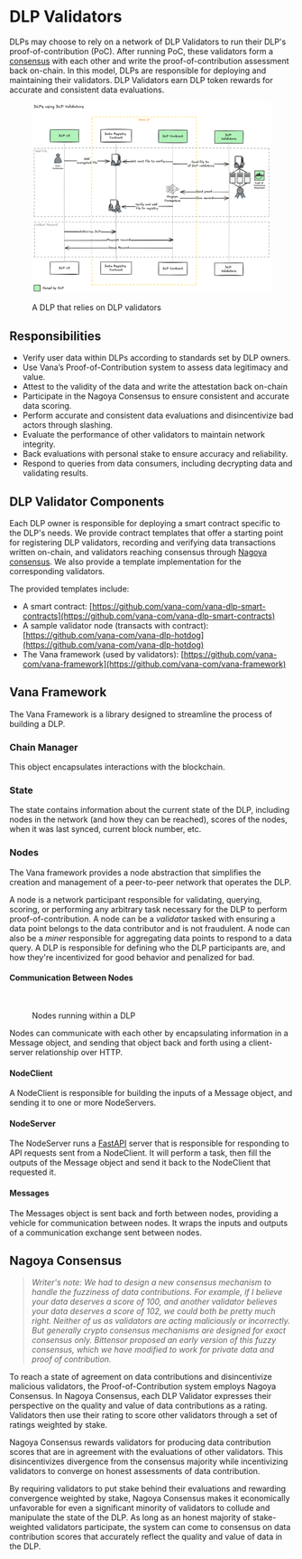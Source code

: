 # DLP Validators

DLPs may choose to rely on a network of DLP Validators to run their DLP's proof-of-contribution (PoC). After running PoC, these validators form a [consensus](../../../core-concepts/key-elements/proof-of-contribution/#nagoya-consensus) with each other and write the proof-of-contribution assessment back on-chain. In this model, DLPs are responsible for deploying and maintaining their validators. DLP Validators earn DLP token rewards for accurate and consistent data evaluations.

<figure><img src="../../../.gitbook/assets/image (2) (1).png" alt=""><figcaption><p>A DLP that relies on DLP validators</p></figcaption></figure>

## **Responsibilities**

* Verify user data within DLPs according to standards set by DLP owners.
* Use Vana’s Proof-of-Contribution system to assess data legitimacy and value.
* Attest to the validity of the data and write the attestation back on-chain
* Participate in the Nagoya Consensus to ensure consistent and accurate data scoring.
* Perform accurate and consistent data evaluations and disincentivize bad actors through slashing.
* Evaluate the performance of other validators to maintain network integrity.
* Back evaluations with personal stake to ensure accuracy and reliability.
* Respond to queries from data consumers, including decrypting data and validating results.

## DLP Validator Components

Each DLP owner is responsible for deploying a smart contract specific to the DLP's needs. We provide contract templates that offer a starting point for registering DLP validators, recording and verifying data transactions written on-chain, and validators reaching consensus through [Nagoya consensus](https://colab.research.google.com/drive/19MUtnOTk1kXp18pCRGNBgMTOJhW-4TGK). We also provide a template implementation for the corresponding validators.

The provided templates include:

* A smart contract: [https://github.com/vana-com/vana-dlp-smart-contracts](https://github.com/vana-com/vana-dlp-smart-contracts)
* A sample validator node (transacts with contract): [https://github.com/vana-com/vana-dlp-hotdog](https://github.com/vana-com/vana-dlp-hotdog)
* The Vana framework (used by validators): [https://github.com/vana-com/vana-framework](https://github.com/vana-com/vana-framework)

## Vana Framework

The Vana Framework is a library designed to streamline the process of building a DLP.

### Chain Manager

This object encapsulates interactions with the blockchain.

### State

The state contains information about the current state of the DLP, including nodes in the network (and how they can be reached), scores of the nodes, when it was last synced, current block number, etc.&#x20;

### Nodes

The Vana framework provides a node abstraction that simplifies the creation and management of a peer-to-peer network that operates the DLP.

A node is a network participant responsible for validating, querying, scoring, or performing any arbitrary task necessary for the DLP to perform proof-of-contribution. A node can be a _validator_ tasked with ensuring a data point belongs to the data contributor and is not fraudulent. A node can also be a _miner_ responsible for aggregating data points to respond to a data query. A DLP is responsible for defining who the DLP participants are, and how they're incentivized for good behavior and penalized for bad.&#x20;

#### Communication Between Nodes

<figure><img src="../../../.gitbook/assets/Vana Docs Graphics.jpg" alt="" width="375"><figcaption><p>Nodes running within a DLP</p></figcaption></figure>

Nodes can communicate with each other by encapsulating information in a Message object, and sending that object back and forth using a client-server relationship over HTTP.

#### NodeClient

A NodeClient is responsible for building the inputs of a Message object, and sending it to one or more NodeServers.&#x20;

#### NodeServer

The NodeServer runs a [FastAPI](https://fastapi.tiangolo.com/) server that is responsible for responding to API requests sent from a NodeClient. It will perform a task, then fill the outputs of the Message object and send it back to the NodeClient that requested it.

#### Messages

The Messages object is sent back and forth between nodes, providing a vehicle for communication between nodes. It wraps the inputs and outputs of a communication exchange sent between nodes.

## Nagoya Consensus

> _Writer's note: We had to design a new consensus mechanism to handle the fuzziness of data contributions. For example, if I believe your data deserves a score of 100, and another validator believes your data deserves a score of 102, we could both be pretty much right. Neither of us as validators are acting maliciously or incorrectly. But generally crypto consensus mechanisms are designed for exact consensus only. Bittensor proposed an early version of this fuzzy consensus, which we have modified to work for private data and proof of contribution._&#x20;

To reach a state of agreement on data contributions and disincentivize malicious validators, the Proof-of-Contribution system employs Nagoya Consensus. In Nagoya Consensus, each DLP Validator expresses their perspective on the quality and value of data contributions as a rating. Validators then use their rating to score other validators through a set of ratings weighted by stake.

Nagoya Consensus rewards validators for producing data contribution scores that are in agreement with the evaluations of other validators. This disincentivizes divergence from the consensus majority while incentivizing validators to converge on honest assessments of data contribution.

By requiring validators to put stake behind their evaluations and rewarding convergence weighted by stake, Nagoya Consensus makes it economically unfavorable for even a significant minority of validators to collude and manipulate the state of the DLP. As long as an honest majority of stake-weighted validators participate, the system can come to consensus on data contribution scores that accurately reflect the quality and value of data in the DLP.
